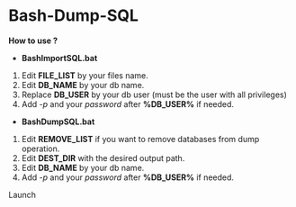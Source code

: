 # Bash-Dump-SQL

**How to use ?**

- **BashImportSQL.bat**

1. Edit **FILE_LIST** by your files name.
2. Edit **DB_NAME** by your db name.
3. Replace **DB_USER** by your db user (must be the user with all privileges)
4. Add *-p* and your *password* after **%DB_USER%** if needed.

- **BashDumpSQL.bat**

1. Edit **REMOVE_LIST** if you want to remove databases from dump operation.
2. Edit **DEST_DIR** with the desired output path.
3. Edit **DB_NAME** by your db name.
4. Add *-p* and your *password* after **%DB_USER%** if needed.


Launch